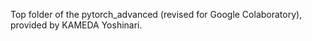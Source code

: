 Top folder of the pytorch_advanced (revised for Google Colaboratory), provided by KAMEDA Yoshinari.
